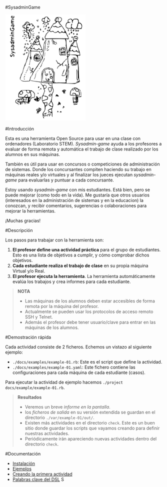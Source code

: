 #SysadminGame

![logo](../logo.png)

#Introducción

Esta es una herramienta Open Source para usar en una clase con ordenadores
(Laboratorio STEM). *Sysadmin-game* ayuda a los profesores a evaluar de forma
remota y automática el trabajo de clase realizado por los alumnos en sus máquinas.

También es útil para usar en concursos o competiciones de administración
de sistemas. Donde los concursantes compiten haciendo su trabajo en máquinas
reales y/o virtuales y al finalizar los jueces ejecutan *sysadmin-game*
para evaluarlas y puntuar a cada concursante.

Estoy usando *sysadmin-game* con mis estudiantes. Está bien, pero se puede
mejorar (como todo en la vida). Me gustaría que otros usuarios (interesados
en la administración de sistemas y en la educacion) la conozcan, y recibir
comentarios, sugerencias o colaboraciones para mejorar la herramientas.

¡Muchas gracias!

#Descripción

Los pasos para trabajar con la herramienta son:

1. **El profesor define una actividad práctica** para el grupo de estudiantes.
Esto es una lista de objetivos a cumplir, y cómo comprobar dichos objetivos.
1. **Cada estudiante realiza el trabajo de clase** en su propia máquina
Virtual y/o Real.
1. **El profesor ejecuta la herramienta**. La herramienta automáticamente
evalúa los trabajos y crea informes para cada estudiante.

> **NOTA**
> * Las máquinas de los alumnos deben estar accesibles de forma remota por la
máquina del profesor.
> * Actualmente se pueden usar los protocolos de acceso remoto
SSH y Telnet.
> * Además el profesor debe tener usuario/clave para entrar en las máquinas de
los alumnos.

#Demostración rápida

Cada actividad consiste de 2 ficheros. Echemos un vistazo al siguiente ejemplo:
* `./docs/examples/example-01.rb`: Este es el script que define la actividad.
* `./docs/examples/example-01.yaml`: Este fichero contiene las configuraciones para
cada máquina de cada estudiante (casos).

Para ejecutar la actividad de ejemplo hacemos `./project docs/example/example-01.rb`.

> **Resultados**
> * Veremos un breve *informe en la pantalla*.
> * los *ficheros de salida* en su versión extendida se guardan en el directorio `./var/example-01/out/`.
> * Existen más actividades en el directorio `check`. Este es un buen sitio donde
guardar los scripts que vayamos creando para definir nuestras actividades.
> * Periódicamente irán apareciendo nuevas actividades dentro del directorio `check`.

#Documentación
* [Instalación](./instalacion/README.md)
* [Ejemplos](./ejemplos/README.md)
* [Creando la primera actividad](./primera-actividad.md)
* [Palabras clave del DSL](./dsl/README.md)
S

